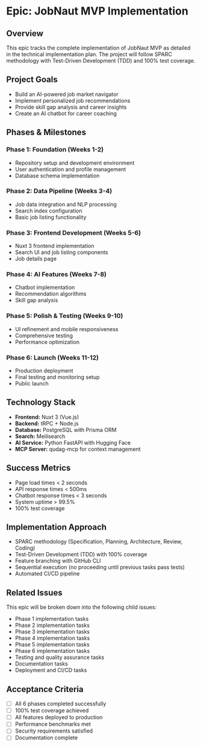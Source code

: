 # Epic: JobNaut MVP Implementation

## Overview
This epic tracks the complete implementation of JobNaut MVP as detailed in the technical implementation plan. The project will follow SPARC methodology with Test-Driven Development (TDD) and 100% test coverage.

## Project Goals
- Build an AI-powered job market navigator
- Implement personalized job recommendations
- Provide skill gap analysis and career insights
- Create an AI chatbot for career coaching

## Phases & Milestones

### Phase 1: Foundation (Weeks 1-2)
- Repository setup and development environment
- User authentication and profile management
- Database schema implementation

### Phase 2: Data Pipeline (Weeks 3-4)
- Job data integration and NLP processing
- Search index configuration
- Basic job listing functionality

### Phase 3: Frontend Development (Weeks 5-6)
- Nuxt 3 frontend implementation
- Search UI and job listing components
- Job details page

### Phase 4: AI Features (Weeks 7-8)
- Chatbot implementation
- Recommendation algorithms
- Skill gap analysis

### Phase 5: Polish & Testing (Weeks 9-10)
- UI refinement and mobile responsiveness
- Comprehensive testing
- Performance optimization

### Phase 6: Launch (Weeks 11-12)
- Production deployment
- Final testing and monitoring setup
- Public launch

## Technology Stack
- **Frontend:** Nuxt 3 (Vue.js)
- **Backend:** tRPC + Node.js
- **Database:** PostgreSQL with Prisma ORM
- **Search:** Meilisearch
- **AI Service:** Python FastAPI with Hugging Face
- **MCP Server:** qudag-mcp for context management

## Success Metrics
- Page load times < 2 seconds
- API response times < 500ms
- Chatbot response times < 3 seconds
- System uptime > 99.5%
- 100% test coverage

## Implementation Approach
- SPARC methodology (Specification, Planning, Architecture, Review, Coding)
- Test-Driven Development (TDD) with 100% coverage
- Feature branching with GitHub CLI
- Sequential execution (no proceeding until previous tasks pass tests)
- Automated CI/CD pipeline

## Related Issues
This epic will be broken down into the following child issues:
- Phase 1 implementation tasks
- Phase 2 implementation tasks
- Phase 3 implementation tasks
- Phase 4 implementation tasks
- Phase 5 implementation tasks
- Phase 6 implementation tasks
- Testing and quality assurance tasks
- Documentation tasks
- Deployment and CI/CD tasks

## Acceptance Criteria
- [ ] All 6 phases completed successfully
- [ ] 100% test coverage achieved
- [ ] All features deployed to production
- [ ] Performance benchmarks met
- [ ] Security requirements satisfied
- [ ] Documentation complete